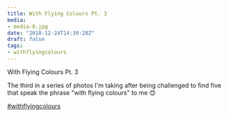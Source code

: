 ```yaml
---
title: With Flying Colours Pt. 3
media:
- media-0.jpg
date: "2018-12-24T14:30:28Z"
draft: false
tags:
- withflyingcolours
---
```

With Flying Colours Pt. 3



The third in a series of photos I'm taking after being challenged to find five that speak the phrase "with flying colours" to me 😊



[#withflyingcolours](/tags/withflyingcolours)
